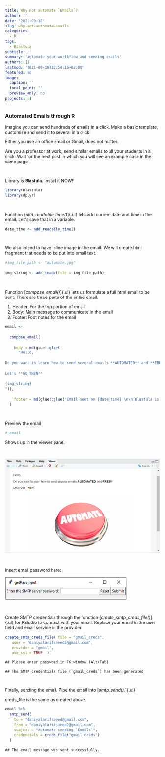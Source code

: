 ```yaml
---
title: Why not automate `Emails`?
author: ''
date: '2021-09-18'
slug: why-not-automate-emails
categories:
  - R
tags:
  - Blastula
subtitle: ''
summary: 'Automate your worfkflow and sending emails'
authors: []
lastmod: '2021-09-18T12:54:16+02:00'
featured: no
image:
  caption: ''
  focal_point: ''
  preview_only: no
projects: []
---
```




### Automated Emails through R

Imagine you can send hundreds of emails in a click. Make a basic template, customize and send it to several in a click!

Either you use an office email or Gmail, does not matter.

Are you a professor at work, send similar emails to all your students in a click. Wait for the next post in which you will see an example case in the same page.

<br>

Library is **Blastula**. Install it NOW!!


```r
library(blastula)
library(dplyr)
```

<br>

Function \[*add_readable_time()*\]{.ul} lets add current date and time in the email. Let's save that in a variable.


```r
date_time <- add_readable_time()
```

<br>

We also intend to have inline image in the email. We will create html fragment that needs to be put into email text.




```r
#img_file_path <- "automate.jpg"

img_string <- add_image(file = img_file_path)
```

<br>

Function \[*compose_email()*\]{.ul} lets us formulate a full html email to be sent. There are three parts of the entire email.

1.  Header: For the top portion of email
2.  Body: Main message to communicate in the email
3.  Footer: Foot notes for the email


```r
email <-
  
  compose_email(
    
    body = md(glue::glue(
      "Hello,

Do you want to learn how to send several emails **AUTOMATED** and **FREE**!!! 

Let's **GO THEN**

{img_string}
")),
    
    footer = md(glue::glue("Email sent on {date_time} \n\n Blastula is fantastic"))
  )
```

<br>

Preview the email


```r
# email
```

Shows up in the viewer pane.

<br>

![](images/viewer.png)

<br>

Insert email password here:

![](images/Password.png)

<br>

Create SMTP credentials through the function \[*create_smtp_creds_file()*\]{.ul} for Rstudio to connect with your email. Replace your email in the user field and email service in the provider.


```r
create_smtp_creds_file( file = "gmail_creds",
   user = "daniyalarifsaeed2@gmail.com",
   provider = "gmail",
   use_ssl = TRUE  )
```

```
## Please enter password in TK window (Alt+Tab)
```

```
## The SMTP credentials file (`gmail_creds`) has been generated
```

<br>

Finally, sending the email. Pipe the email into \[*smtp_send().*\]{.ul}

creds_file is the same as created above.


```r
email %>%
  smtp_send(
    to = "daniyalarifsaeed@gmail.com",
    from = "daniyalarifsaeed2@gmail.com",
    subject = "Automate sending `Emails`",
    credentials = creds_file("gmail_creds")
  )
```

```
## The email message was sent successfully.
```
